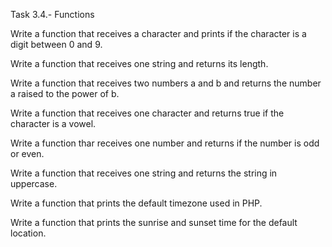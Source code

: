 Task 3.4.- Functions

Write a function that receives a character and prints if the character is a digit between 0 and 9.

Write a function that receives one string and returns its length.

Write a function that receives two numbers a and b and returns the number a raised to the power of b.

Write a function that receives one character and returns true if the character is a vowel.

Write a function thar receives one number and returns if the number is odd or even.

Write a function that receives one string and returns the string in uppercase.

Write a function that prints the default timezone used in PHP.

Write a function that prints the sunrise and sunset time for the default location.
